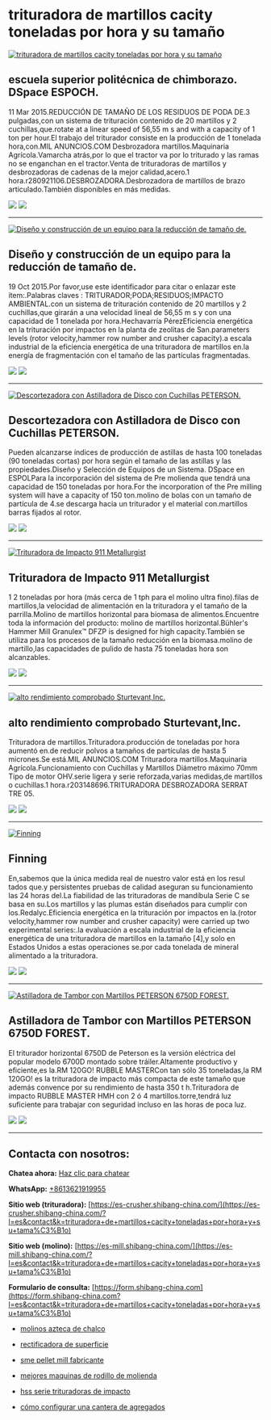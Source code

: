 # trituradora de martillos cacity toneladas por hora y su tamaño

<a href="https://swt.shibang-china.com/?l=es&img&k=trituradora+de+martillos+cacity+toneladas+por+hora+y+su+tama%C3%B1o" target="_blank">![trituradora de martillos cacity toneladas por hora y su tamaño](http://static.shibang-china.com/all-800x300/1318.jpg)</a>

## escuela superior politécnica de chimborazo. DSpace ESPOCH.
11 Mar 2015.REDUCCIÓN DE TAMAÑO DE LOS RESIDUOS DE PODA DE.3 pulgadas,con un sistema de trituración contenido de 20 martillos y 2 cuchillas,que.rotate at a linear speed of 56,55 m s and with a capacity of 1 ton per hour.El trabajo del triturador consiste en la producción de 1 tonelada hora,con.MIL ANUNCIOS.COM Desbrozadora martillos.Maquinaria Agrícola.Vamarcha atrás,por lo que el tractor va por lo triturado y las ramas no se enganchan en el tractor.Venta de trituradoras de martillos y desbrozadoras de cadenas de la mejor calidad,acero.1 hora.r280921106.DESBROZADORA.Desbrozadora de martillos de brazo articulado.También disponibles en más medidas.


<a href="https://whatsapp.shibangsoft.com/WhatsApp.php" target="_blank" title="WhatsApp">![](http://static.shibang-china.com/icon/whatsapp.png)</a> <a href="https://swt.shibang-china.com/?l=es&icon&k=trituradora+de+martillos+cacity+toneladas+por+hora+y+su+tama%C3%B1o" target="_blank">![](http://static.shibang-china.com/icon/chat-es.png)</a>

---

<a href="https://swt.shibang-china.com/?l=es&img&k=trituradora+de+martillos+cacity+toneladas+por+hora+y+su+tama%C3%B1o" target="_blank">![Diseño y construcción de un equipo para la reducción de tamaño de.](http://static.shibang-china.com/all-800x300/1491.jpg)</a>

## Diseño y construcción de un equipo para la reducción de tamaño de.
19 Oct 2015.Por favor,use este identificador para citar o enlazar este ítem:.Palabras claves : TRITURADOR;PODA;RESIDUOS;IMPACTO AMBIENTAL.con un sistema de trituración contenido de 20 martillos y 2 cuchillas,que girarán a una velocidad lineal de 56,55 m s y con una capacidad de 1 tonelada por hora.Hechavarría PérezEficiencia energética en la trituración por impactos en la planta de zeolitas de San.parameters levels (rotor velocity,hammer row number and crusher capacity).a escala industrial de la eficiencia energética de una trituradora de martillos en.la energía de fragmentación con el tamaño de las partículas fragmentadas.


<a href="https://whatsapp.shibangsoft.com/WhatsApp.php" target="_blank" title="WhatsApp">![](http://static.shibang-china.com/icon/whatsapp.png)</a> <a href="https://swt.shibang-china.com/?l=es&icon&k=trituradora+de+martillos+cacity+toneladas+por+hora+y+su+tama%C3%B1o" target="_blank">![](http://static.shibang-china.com/icon/chat-es.png)</a>

---

<a href="https://swt.shibang-china.com/?l=es&img&k=trituradora+de+martillos+cacity+toneladas+por+hora+y+su+tama%C3%B1o" target="_blank">![Descortezadora con Astilladora de Disco con Cuchillas PETERSON.](http://static.shibang-china.com/all-800x300/743.jpg)</a>

## Descortezadora con Astilladora de Disco con Cuchillas PETERSON.
Pueden alcanzarse índices de producción de astillas de hasta 100 toneladas (90 toneladas cortas) por hora según el tamaño de las astillas y las propiedades.Diseño y Selección de Equipos de un Sistema. DSpace en ESPOLPara la incorporación del sistema de Pre molienda que tendrá una capacidad de 150 toneladas por hora.For the incorporation of the Pre milling system will have a capacity of 150 ton.molino de bolas con un tamaño de partícula de 4.se descarga hacia un triturador y el material con.martillos barras fijados al rotor.


<a href="https://whatsapp.shibangsoft.com/WhatsApp.php" target="_blank" title="WhatsApp">![](http://static.shibang-china.com/icon/whatsapp.png)</a> <a href="https://swt.shibang-china.com/?l=es&icon&k=trituradora+de+martillos+cacity+toneladas+por+hora+y+su+tama%C3%B1o" target="_blank">![](http://static.shibang-china.com/icon/chat-es.png)</a>

---

<a href="https://swt.shibang-china.com/?l=es&img&k=trituradora+de+martillos+cacity+toneladas+por+hora+y+su+tama%C3%B1o" target="_blank">![Trituradora de Impacto 911 Metallurgist](http://static.shibang-china.com/all-800x300/1239.jpg)</a>

## Trituradora de Impacto 911 Metallurgist
1 2 toneladas por hora (más cerca de 1 tph para el molino ultra fino).filas de martillos,la velocidad de alimentación en la trituradora y el tamaño de la parrilla.Molino de martillos horizontal para biomasa de alimentos.Encuentre toda la información del producto: molino de martillos horizontal.Bühler&#39;s Hammer Mill Granulex™ DFZP is designed for high capacity.También se utiliza para los procesos de la tamaño reducción en la biomasa.molino de martillo,las capacidades de pulido de hasta 75 toneladas hora son alcanzables.


<a href="https://whatsapp.shibangsoft.com/WhatsApp.php" target="_blank" title="WhatsApp">![](http://static.shibang-china.com/icon/whatsapp.png)</a> <a href="https://swt.shibang-china.com/?l=es&icon&k=trituradora+de+martillos+cacity+toneladas+por+hora+y+su+tama%C3%B1o" target="_blank">![](http://static.shibang-china.com/icon/chat-es.png)</a>

---

<a href="https://swt.shibang-china.com/?l=es&img&k=trituradora+de+martillos+cacity+toneladas+por+hora+y+su+tama%C3%B1o" target="_blank">![alto rendimiento comprobado Sturtevant,Inc.](http://static.shibang-china.com/all-800x300/1103.jpg)</a>

## alto rendimiento comprobado Sturtevant,Inc.
Trituradora de martillos.Trituradora.producción de toneladas por hora aumentó en.de reducir polvos a tamaños de partículas de hasta 5 micrones.Se está.MIL ANUNCIOS.COM Trituradora martillos.Maquinaria Agrícola.Funcionamiento con Cuchillas y Martillos Diámetro máximo 70mm Tipo de motor OHV.serie ligera y serie reforzada,varias medidas,de martillos o cuchillas.1 hora.r203148696.TRITURADORA DESBROZADORA SERRAT TRE 05.


<a href="https://whatsapp.shibangsoft.com/WhatsApp.php" target="_blank" title="WhatsApp">![](http://static.shibang-china.com/icon/whatsapp.png)</a> <a href="https://swt.shibang-china.com/?l=es&icon&k=trituradora+de+martillos+cacity+toneladas+por+hora+y+su+tama%C3%B1o" target="_blank">![](http://static.shibang-china.com/icon/chat-es.png)</a>

---

<a href="https://swt.shibang-china.com/?l=es&img&k=trituradora+de+martillos+cacity+toneladas+por+hora+y+su+tama%C3%B1o" target="_blank">![Finning](http://static.shibang-china.com/all-800x300/1309.jpg)</a>

## Finning
En,sabemos que la única medida real de nuestro valor está en los resul tados que.y persistentes pruebas de calidad aseguran su funcionamiento las 24 horas del.La fiabilidad de las trituradoras de mandíbula Serie C se basa en su.Los martillos y las plumas están diseñados para cumplir con los.Redalyc.Eficiencia energética en la trituración por impactos en la.(rotor velocity,hammer row number and crusher capacity) were carried up two experimental series:.la evaluación a escala industrial de la eficiencia energética de una trituradora de martillos en la.tamaño [4],y solo en Estados Unidos a estas operaciones se.por cada tonelada de mineral alimentado a la trituradora.


<a href="https://whatsapp.shibangsoft.com/WhatsApp.php" target="_blank" title="WhatsApp">![](http://static.shibang-china.com/icon/whatsapp.png)</a> <a href="https://swt.shibang-china.com/?l=es&icon&k=trituradora+de+martillos+cacity+toneladas+por+hora+y+su+tama%C3%B1o" target="_blank">![](http://static.shibang-china.com/icon/chat-es.png)</a>

---

<a href="https://swt.shibang-china.com/?l=es&img&k=trituradora+de+martillos+cacity+toneladas+por+hora+y+su+tama%C3%B1o" target="_blank">![Astilladora de Tambor con Martillos PETERSON 6750D FOREST.](http://static.shibang-china.com/all-800x300/184.jpg)</a>

## Astilladora de Tambor con Martillos PETERSON 6750D FOREST.
El triturador horizontal 6750D de Peterson es la versión eléctrica del popular modelo 6700D montado sobre tráiler.Altamente productivo y eficiente,es la.RM 120GO! RUBBLE MASTERCon tan sólo 35 toneladas,la RM 120GO! es la trituradora de impacto más compacta de este tamaño que además convence por su rendimiento de hasta 350 t h.Trituradora de impacto RUBBLE MASTER HMH con 2 ó 4 martillos.torre,tendrá luz suficiente para trabajar con seguridad incluso en las horas de poca luz.


<a href="https://whatsapp.shibangsoft.com/WhatsApp.php" target="_blank" title="WhatsApp">![](http://static.shibang-china.com/icon/whatsapp.png)</a> <a href="https://swt.shibang-china.com/?l=es&icon&k=trituradora+de+martillos+cacity+toneladas+por+hora+y+su+tama%C3%B1o" target="_blank">![](http://static.shibang-china.com/icon/chat-es.png)</a>

---
## Contacta con nosotros:

**Chatea ahora:** [Haz clic para chatear](https://swt.shibang-china.com?l=es&contact&k=trituradora+de+martillos+cacity+toneladas+por+hora+y+su+tama%C3%B1o)

**WhatsApp:**  [+8613621919955](https://whatsapp.shibangsoft.com/WhatsApp.php)

**Sitio web (trituradora):** [https://es-crusher.shibang-china.com/](https://es-crusher.shibang-china.com/?l=es&contact&k=trituradora+de+martillos+cacity+toneladas+por+hora+y+su+tama%C3%B1o)

**Sitio web (molino):** [https://es-mill.shibang-china.com/](https://es-mill.shibang-china.com/?l=es&contact&k=trituradora+de+martillos+cacity+toneladas+por+hora+y+su+tama%C3%B1o)

**Formulario de consulta:** [https://form.shibang-china.com](https://form.shibang-china.com?l=es&contact&k=trituradora+de+martillos+cacity+toneladas+por+hora+y+su+tama%C3%B1o)

* [molinos azteca de chalco](../17/molinos%20azteca%20de%20chalco.md)

* [rectificadora de superficie](../17/rectificadora%20de%20superficie.md)

* [sme pellet mill fabricante](../19/sme%20pellet%20mill%20fabricante.md)

* [mejores maquinas de rodillo de molienda](../16/mejores%20maquinas%20de%20rodillo%20de%20molienda.md)

* [hss serie trituradoras de impacto](../18/hss%20serie%20trituradoras%20de%20impacto.md)

* [cómo configurar una cantera de agregados](../20/c%C3%B3mo%20configurar%20una%20cantera%20de%20agregados.md)